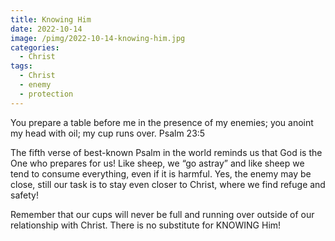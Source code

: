```yaml
---
title: Knowing Him
date: 2022-10-14
image: /pimg/2022-10-14-knowing-him.jpg
categories:
  - Christ
tags:
  - Christ
  - enemy
  - protection
---
```


<p>You prepare a table before me in the presence of my enemies; you anoint my head with oil; my cup runs over. Psalm 23:5</p><p>The fifth verse of best-known Psalm in the world reminds us that God is the One who prepares for us! Like sheep, we “go astray” and like sheep we tend to consume everything, even if it is harmful. Yes, the enemy may be close, still our task is to stay even closer to Christ, where we find refuge and safety!</p><p>Remember that our cups will never be full and running over outside of our relationship with Christ. There is no substitute for KNOWING Him!</p>

